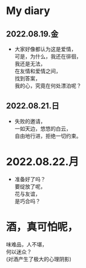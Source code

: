 # My diary
## 2022.08.19.金
- 大家好像都认为这是爱情，  
可是，为什么，我还在徘徊，  
我还是无法，  
在友情和爱情之间，  
找到答案，  
我的心，究竟在何处漂泊呢？
## 2022.08.21.日
- 失败的邀请，  
一如天边，悠悠的白云，  
自由地行进，拒绝一切约束。
# 2022.08.22.月
- 准备好了吗？  
要绽放了呢，  
花与友谊，  
是巧合吗？
# 酒，真可怕呢，  
味难品，人不堪，  
何以迷众？  
(对酒产生了极大的心理阴影)
